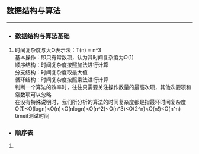 ## 数据结构与算法
**************
- ### 数据结构与算法基础
1. 时间复杂度与大O表示法：T(n) = n^3<br>
基本操作：即只有常数项，认为其时间复杂度为O(1)<br>
顺序结构：时间复杂度按照加法进行计算<br>
分支结构：时间复杂度取最大值<br>
循环结构：时间复杂度按照乘法进行计算<br>
判断一个算法的效率时，往往只需要关注操作数量的最高次项，其他次要项和常数项可以忽略<br>
在没有特殊说明时，我们所分析的算法的时间复杂度都是指最坏时间复杂度<br>
O(1)<O(logn)<O(n)<O(nlogn)<O(n^2)<O(n^3)<O(2^n)<O(n!)<O(n^n)<br>
timeit测试时间<br>
- ### 顺序表
1.
